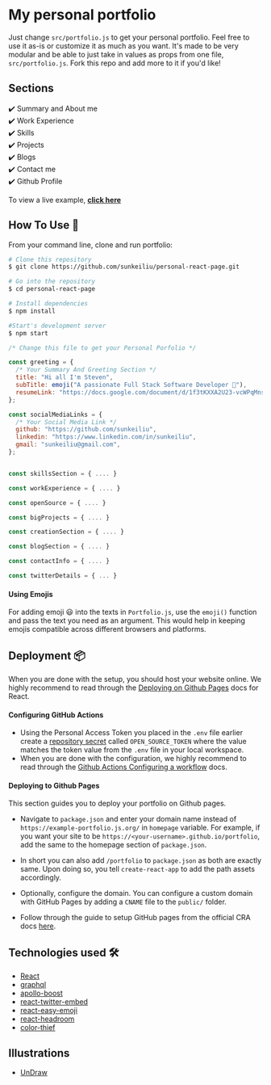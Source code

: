 # My personal portfolio
Just change `src/portfolio.js` to get your personal portfolio. Feel free to use it as-is or customize it as much as you want. It's made to be very modular and be able to just take in values as props from one file, `src/portfolio.js`. Fork this repo and add more to it if you'd like!
## Sections 
✔️ Summary and About me\
✔️ Work Experience\
✔️ Skills\
✔️ Projects\
✔️ Blogs\
✔️ Contact me\
✔️ Github Profile

To view a live example, **[click here](https://sunkeiliu.github.io)**
## How To Use 🔧

From your command line, clone and run portfolio:

```bash
# Clone this repository
$ git clone https://github.com/sunkeiliu/personal-react-page.git

# Go into the repository
$ cd personal-react-page

# Install dependencies
$ npm install

#Start's development server
$ npm start
```

```javascript
/* Change this file to get your Personal Porfolio */

const greeting = {
  /* Your Summary And Greeting Section */
  title: "Hi all I'm Steven",
  subTitle: emoji("A passionate Full Stack Software Developer 🚀"),
  resumeLink: "https://docs.google.com/document/d/1f3tKXXA2U23-vcWPqMnsQbi_F24_8xm-izKiCIwwC3Q/"
};

const socialMediaLinks = {
  /* Your Social Media Link */
  github: "https://github.com/sunkeiliu",
  linkedin: "https://www.linkedin.com/in/sunkeiliu",
  gmail: "sunkeiliu@gmail.com",
};


const skillsSection = { .... }

const workExperience = { .... } 

const openSource = { .... } 

const bigProjects = { .... }

const creationSection = { .... }

const blogSection = { .... }

const contactInfo = { .... }

const twitterDetails = { ... }

```

#### Using Emojis

For adding emoji 😃 into the texts in `Portfolio.js`, use the `emoji()` function and pass the text you need as an argument. This would help in keeping emojis compatible across different browsers and platforms.

## Deployment 📦 
When you are done with the setup, you should host your website online.
We highly recommend to read through the [Deploying on Github Pages](https://create-react-app.dev/docs/deployment/#github-pages) docs for React.

#### Configuring GitHub Actions
- Using the Personal Access Token you placed in the `.env` file earlier create a [repository secret](https://docs.github.com/en/actions/configuring-and-managing-workflows/creating-and-storing-encrypted-secrets#creating-encrypted-secrets-for-a-repository) called `OPEN_SOURCE_TOKEN` where the value matches the token value from the `.env` file in your local workspace.
- When you are done with the configuration, we highly recommend to read through the [Github Actions Configuring a workflow](https://docs.github.com/en/actions/configuring-and-managing-workflows/configuring-a-workflow) docs.

#### Deploying to Github Pages

This section guides you to deploy your portfolio on Github pages.

- Navigate to `package.json` and enter your domain name instead of `https://example-portfolio.js.org/` in `homepage` variable. For example, if you want your site to be `https://<your-username>.github.io/portfolio`, add the same to the homepage section of `package.json`. 

- In short you can also add `/portfolio` to `package.json` as both are exactly same. Upon doing so, you tell `create-react-app` to add the path assets accordingly. 

- Optionally, configure the domain. You can configure a custom domain with GitHub Pages by adding a `CNAME` file to the `public/` folder.

- Follow through the guide to setup GitHub pages from the official CRA docs [here](https://create-react-app.dev/docs/deployment/#github-pages).

## Technologies used 🛠️

- [React](https://reactjs.org/)
- [graphql](https://graphql.org/) 
- [apollo-boost](https://www.apollographql.com/docs/react/get-started/) 
- [react-twitter-embed](https://github.com/saurabhnemade/react-twitter-embed)
- [react-easy-emoji](https://github.com/appfigures/react-easy-emoji)
- [react-headroom](https://github.com/KyleAMathews/react-headroom)
- [color-thief](https://github.com/lokesh/color-thief)

## Illustrations
- [UnDraw](https://undraw.co/illustrations)
